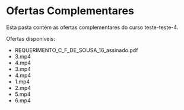 # Ofertas Complementares

Esta pasta contém as ofertas complementares do curso teste-teste-4.

Ofertas disponíveis:
- REQUERIMENTO_C_F_DE_SOUSA_16_assinado.pdf
- 3.mp4
- 4.mp4
- 3.mp4
- 4.mp4
- 1.mp4
- 2.mp4
- 5.mp4
- 6.mp4